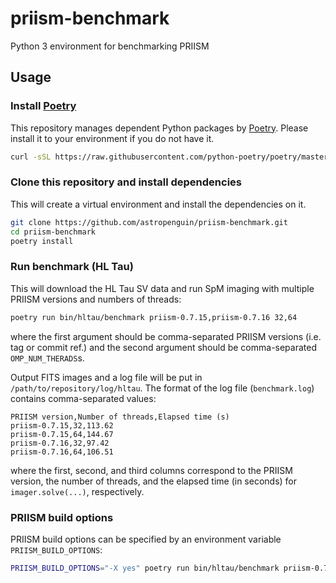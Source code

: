 # priism-benchmark
Python 3 environment for benchmarking PRIISM


## Usage

### Install [Poetry]

This repository manages dependent Python packages by [Poetry].
Please install it to your environment if you do not have it.

```bash
curl -sSL https://raw.githubusercontent.com/python-poetry/poetry/master/get-poetry.py | python3 -
```

### Clone this repository and install dependencies

This will create a virtual environment and install the dependencies on it.

```bash
git clone https://github.com/astropenguin/priism-benchmark.git
cd priism-benchmark
poetry install
```

### Run benchmark (HL Tau)

This will download the HL Tau SV data and run SpM imaging with multiple PRIISM versions and numbers of threads:

```bash
poetry run bin/hltau/benchmark priism-0.7.15,priism-0.7.16 32,64
```

where the first argument should be comma-separated PRIISM versions (i.e. tag or commit ref.) and the second argument should be comma-separated `OMP_NUM_THERADS`s.

Output FITS images and a log file will be put in `/path/to/repository/log/hltau`.
The format of the log file (`benchmark.log`) contains comma-separated values:

```plaintext
PRIISM version,Number of threads,Elapsed time (s)
priism-0.7.15,32,113.62
priism-0.7.15,64,144.67
priism-0.7.16,32,97.42
priism-0.7.16,64,106.51
```

where the first, second, and third columns correspond to the PRIISM version, the number of threads, and the elapsed time (in seconds) for `imager.solve(...)`, respectively.

### PRIISM build options

PRIISM build options can be specified by an environment variable `PRIISM_BUILD_OPTIONS`:

```bash
PRIISM_BUILD_OPTIONS="-X yes" poetry run bin/hltau/benchmark priism-0.7.15,priism-0.7.16 8,32,64
```

[Poetry]: https://python-poetry.org/
